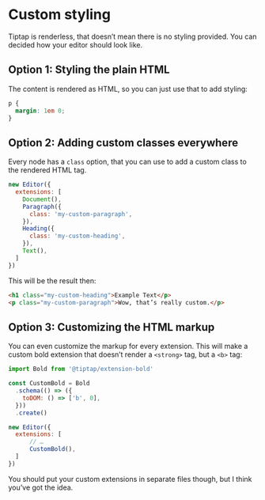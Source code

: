 # Custom styling
Tiptap is renderless, that doesn’t mean there is no styling provided. You can decided how your editor should look like.

## Option 1: Styling the plain HTML
The content is rendered as HTML, so you can just use that to add styling:

```css
p {
  margin: 1em 0;
}
```

## Option 2: Adding custom classes everywhere
Every node has a `class` option, that you can use to add a custom class to the rendered HTML tag.

```js
new Editor({
  extensions: [
    Document(),
    Paragraph({
      class: 'my-custom-paragraph',
    }),
    Heading({
      class: 'my-custom-heading',
    }),
    Text(),
  ]
})
```

This will be the result then:

```html
<h1 class="my-custom-heading">Example Text</p>
<p class="my-custom-paragraph">Wow, that’s really custom.</p>
```

## Option 3: Customizing the HTML markup
You can even customize the markup for every extension. This will make a custom bold extension that doesn’t render a `<strong>` tag, but a `<b>` tag:

```js
import Bold from '@tiptap/extension-bold'

const CustomBold = Bold
  .schema(() => ({
    toDOM: () => ['b', 0],
  }))
  .create()

new Editor({
  extensions: [
      // …
      CustomBold(),
  ]
})
```

You should put your custom extensions in separate files though, but I think you’ve got the idea.
